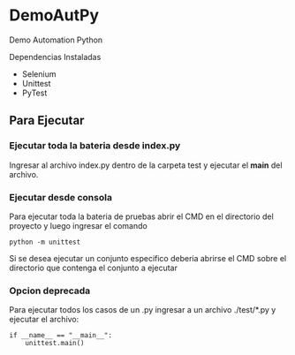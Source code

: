 # DemoAutPy
Demo Automation Python

Dependencias Instaladas
- Selenium
- Unittest
- PyTest

## Para Ejecutar
### Ejecutar toda la bateria desde index.py

Ingresar al archivo index.py dentro de la carpeta test y ejecutar el __main__ del archivo.

### Ejecutar desde consola 
Para ejecutar toda la bateria de pruebas abrir el CMD en el directorio del proyecto y luego ingresar el comando
```
python -m unittest
```
Si se desea ejecutar un conjunto especifico deberia abrirse el CMD sobre el directorio que contenga el conjunto a ejecutar

### Opcion deprecada
Para ejecutar todos los casos de un .py ingresar a un archivo ./test/*.py y ejecutar el archivo:
```
if __name__ == "__main__":
    unittest.main()
```
